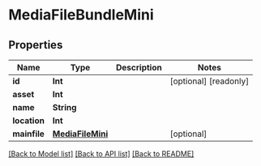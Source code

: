 # MediaFileBundleMini

## Properties

Name | Type | Description | Notes
------------ | ------------- | ------------- | -------------
**id** | **Int** |  | [optional] [readonly] 
**asset** | **Int** |  | 
**name** | **String** |  | 
**location** | **Int** |  | 
**mainfile** | [**MediaFileMini**](MediaFileMini.md) |  | [optional] 

[[Back to Model list]](../#documentation-for-models) [[Back to API list]](../#documentation-for-api-endpoints) [[Back to README]](../)


